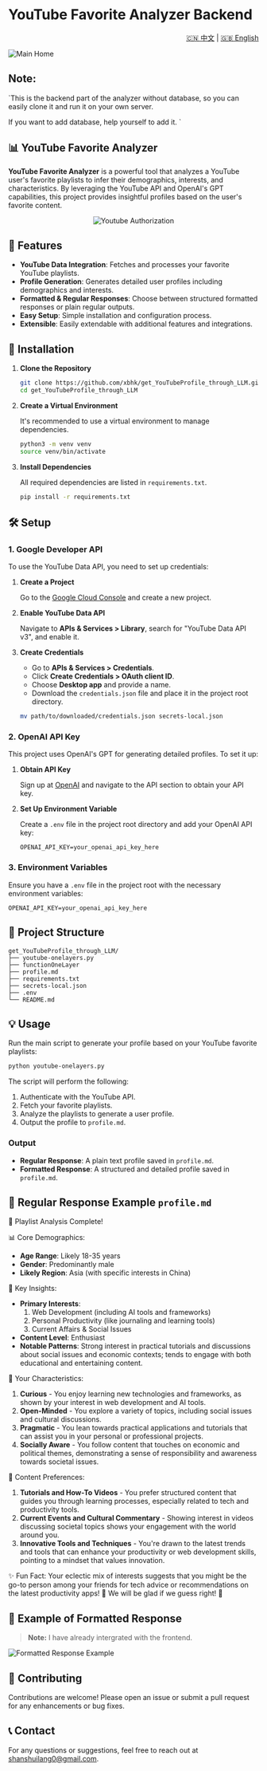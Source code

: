 
# YouTube Favorite Analyzer Backend

<p align="right">
    <a href="README-zh.md">🇨🇳 中文</a> | <a href="README.md">🇬🇧 English</a>
</p>

![Main Home](./images/mainHome.png)

## Note:

`This is the backend part of the analyzer without database, so you can easily clone it and run it on your own server.

If you want to add database, help yourself to add it.
`

## 📊 YouTube Favorite Analyzer

**YouTube Favorite Analyzer** is a powerful tool that analyzes a YouTube user's favorite playlists to infer their demographics, interests, and characteristics. By leveraging the YouTube API and OpenAI's GPT capabilities, this project provides insightful profiles based on the user's favorite content.

<p align="center">
    <img src="./images/youtubeAuthorization.png" alt="Youtube Authorization">
</p>

## 🚀 Features

- **YouTube Data Integration**: Fetches and processes your favorite YouTube playlists.
- **Profile Generation**: Generates detailed user profiles including demographics and interests.
- **Formatted & Regular Responses**: Choose between structured formatted responses or plain regular outputs.
- **Easy Setup**: Simple installation and configuration process.
- **Extensible**: Easily extendable with additional features and integrations.

## 🔧 Installation

1. **Clone the Repository**

   ```bash
   git clone https://github.com/xbhk/get_YouTubeProfile_through_LLM.git
   cd get_YouTubeProfile_through_LLM
   ```

2. **Create a Virtual Environment**

   It's recommended to use a virtual environment to manage dependencies.

   ```bash
   python3 -m venv venv
   source venv/bin/activate
   ```

3. **Install Dependencies**

   All required dependencies are listed in `requirements.txt`.

   ```bash
   pip install -r requirements.txt
   ```

## 🛠️ Setup

### 1. Google Developer API

To use the YouTube Data API, you need to set up credentials:

1. **Create a Project**

   Go to the [Google Cloud Console](https://console.cloud.google.com/) and create a new project.

2. **Enable YouTube Data API**

   Navigate to **APIs & Services > Library**, search for "YouTube Data API v3", and enable it.

3. **Create Credentials**

   - Go to **APIs & Services > Credentials**.
   - Click **Create Credentials > OAuth client ID**.
   - Choose **Desktop app** and provide a name.
   - Download the `credentials.json` file and place it in the project root directory.

   ```bash
   mv path/to/downloaded/credentials.json secrets-local.json
   ```

### 2. OpenAI API Key

This project uses OpenAI's GPT for generating detailed profiles. To set it up:

1. **Obtain API Key**

   Sign up at [OpenAI](https://platform.openai.com/) and navigate to the API section to obtain your API key.

2. **Set Up Environment Variable**

   Create a `.env` file in the project root directory and add your OpenAI API key:

   ```env
   OPENAI_API_KEY=your_openai_api_key_here
   ```

### 3. Environment Variables

Ensure you have a `.env` file in the project root with the necessary environment variables:

```env
OPENAI_API_KEY=your_openai_api_key_here
```

## 📁 Project Structure

```
get_YouTubeProfile_through_LLM/
├── youtube-onelayers.py
├── functionOneLayer
├── profile.md
├── requirements.txt
├── secrets-local.json
├── .env
└── README.md
```

## 💡 Usage

Run the main script to generate your profile based on your YouTube favorite playlists:

```bash
python youtube-onelayers.py
```

The script will perform the following:

1. Authenticate with the YouTube API.
2. Fetch your favorite playlists.
3. Analyze the playlists to generate a user profile.
4. Output the profile to `profile.md`.

### Output

- **Regular Response**: A plain text profile saved in `profile.md`.
- **Formatted Response**: A structured and detailed profile saved in `profile.md`.


## 📄 Regular Response Example `profile.md`

🤯 Playlist Analysis Complete!

📊 Core Demographics:
- **Age Range**: Likely 18-35 years
- **Gender**: Predominantly male
- **Likely Region**: Asia (with specific interests in China)

🎯 Key Insights:
- **Primary Interests**: 
  1. Web Development (including AI tools and frameworks)
  2. Personal Productivity (like journaling and learning tools)
  3. Current Affairs & Social Issues
- **Content Level**: Enthusiast 
- **Notable Patterns**: Strong interest in practical tutorials and discussions about social issues and economic contexts; tends to engage with both educational and entertaining content.

🧝 Your Characteristics:
1. **Curious** - You enjoy learning new technologies and frameworks, as shown by your interest in web development and AI tools.
2. **Open-Minded** - You explore a variety of topics, including social issues and cultural discussions.
3. **Pragmatic** - You lean towards practical applications and tutorials that can assist you in your personal or professional projects.
4. **Socially Aware** - You follow content that touches on economic and political themes, demonstrating a sense of responsibility and awareness towards societal issues.

🌟 Content Preferences:
1. **Tutorials and How-To Videos** - You prefer structured content that guides you through learning processes, especially related to tech and productivity tools.
2. **Current Events and Cultural Commentary** - Showing interest in videos discussing societal topics shows your engagement with the world around you.
3. **Innovative Tools and Techniques** - You're drawn to the latest trends and tools that can enhance your productivity or web development skills, pointing to a mindset that values innovation.

✨ Fun Fact: Your eclectic mix of interests suggests that you might be the go-to person among your friends for tech advice or recommendations on the latest productivity apps! 🧐 We will be glad if we guess right! 🧐

## 📄 Example of Formatted Response

> **Note:** I have already intergrated with the frontend.

![Formatted Response Example](./images/formattedResponse.png)

## 🤝 Contributing

Contributions are welcome! Please open an issue or submit a pull request for any enhancements or bug fixes.

## 📞 Contact

For any questions or suggestions, feel free to reach out at [shanshuilang0@gmail.com](mailto:shanshuilang0@gmail.com).


